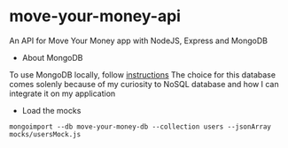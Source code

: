 # move-your-money-api
An API for Move Your Money app with NodeJS, Express and MongoDB

- About MongoDB

To use MongoDB locally, follow [instructions](https://docs.mongodb.com/v3.2/installation/)
The choice for this database comes solenly because of my curiosity to NoSQL database and how I can integrate it on my application

- Load the mocks

```mongoimport --db move-your-money-db --collection users --jsonArray mocks/usersMock.js```